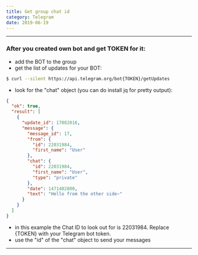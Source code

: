 ```yaml
---
title: Get group chat id
category: Telegram
date: 2019-06-19
---
```


-----

### After you created own bot and get TOKEN for it:
* add the BOT to the group
* get the list of updates for your BOT:
```bash
$ curl --silent https://api.telegram.org/bot{TOKEN}/getUpdates
```

* look for the "chat" object (you can do install jq for pretty output):
```json
{
  "ok": true,
  "result": [
    {
      "update_id": 17082016,
      "message": {
        "message_id": 17,
        "from": {
          "id": 22031984,
          "first_name": "User"
        },
        "chat": {
          "id": 22031984,
          "first_name": "User",
          "type": "private"
        },
        "date": 1471402800,
        "text": "Hello from the other side~"
      }
    }
  ]
}
```

* in this example the Chat ID to look out for is 22031984. Replace {TOKEN} with your Telegram bot token.
* use the "id" of the "chat" object to send your messages

-----